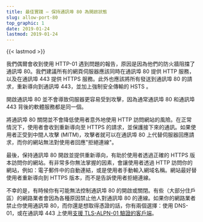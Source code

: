 ```yaml
---
title: 最佳實踐 – 保持通訊埠 80 為開啟狀態 
slug: allow-port-80
top_graphic: 1
date: 2019-01-24
lastmod: 2019-01-24
---
```


{{< lastmod >}}

我們偶爾會收到使用 HTTP-01 遇到問題的報告，原因是因為他們的防火牆阻擋了通訊埠 80。我們建議所有的網頁伺服器應該同時在通訊埠 80 提供 HTTP 服務，以及在通訊埠 443 提供 HTTPS 服務。此外也應該將所有發送到通訊埠 80 的請求，重新導向到通訊埠 443，並加上強制安全傳輸的 HSTS 。

開啟通訊埠 80 並不會導致伺服器更容易受到攻擊，因為通常通訊埠 80 和通訊埠 443 背後的軟體服務都是同一個。

將通訊埠 80 關閉並不會降低使用者意外地使用 HTTP 訪問網站的風險。在正常情況下，使用者會收到重新導向至 HTTPS 的請求，並保護接下來的通訊。如果使用者正受到中間人攻擊 (MITM)，攻擊者就可以在通訊埠 80 上代替伺服器回應請求，而你的網站無法對使用者回應"拒絕連線"。

最後，保持通訊埠 80 開啟並提供重新導向，有助於使用者透過正確的 HTTPS 版本訪問你的網站。有非常多你無法掌握的因素，會讓使用者透過 HTTP 訪問你的網站，例如：電子郵件中的自動連結，或是使用者手動輸入網域名稱。網站最好替使用者重新導向到 HTTPS 版本，而不是告訴使用者拒絕連線。

不幸的是，有時候你有可能無法控制通訊埠 80 的開啟或關閉。有些（大部分住戶區）的網路業者會因為各種原因禁止他人對通訊埠 80 的連線。如果你的網路業者禁止你使用通訊埠 80，而你還是想取得憑證的話，你有兩個選擇：使用 DNS-01，或在通訊埠 443 上使用[支援 TLS-ALPN-01 驗證的客戶端](https://community.letsencrypt.org/t/which-client-support-tls-alpn-challenge/75859/2)。